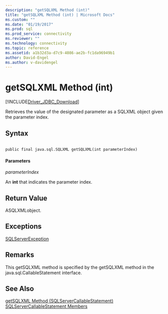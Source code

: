 ```yaml
---
description: "getSQLXML Method (int)"
title: "getSQLXML Method (int) | Microsoft Docs"
ms.custom: ""
ms.date: "01/19/2017"
ms.prod: sql
ms.prod_service: connectivity
ms.reviewer: ""
ms.technology: connectivity
ms.topic: reference
ms.assetid: a1b32d3a-d7c9-4086-ae2b-fc1da96949b1
author: David-Engel
ms.author: v-davidengel
---
```

# getSQLXML Method (int)
[!INCLUDE[Driver_JDBC_Download](../../../includes/driver_jdbc_download.md)]

  Retrieves the value of the designated parameter as a SQLXML object given the parameter index.  
  
## Syntax  
  
```  
  
public final java.sql.SQLXML getSQLXML(int parameterIndex)  
```  
  
#### Parameters  
 *parameterIndex*  
  
 An **int** that indicates the parameter index.  
  
## Return Value  
 ASQLXMLobject.  
  
## Exceptions  
 [SQLServerException](../../../connect/jdbc/reference/sqlserverexception-class.md)  
  
## Remarks  
 This getSQLXML method is specified by the getSQLXML method in the java.sql.CallableStatement interface.  
  
## See Also  
 [getSQLXML Method &#40;SQLServerCallableStatement&#41;](../../../connect/jdbc/reference/getsqlxml-method-sqlservercallablestatement.md)   
 [SQLServerCallableStatement Members](../../../connect/jdbc/reference/sqlservercallablestatement-members.md)  
  
  
